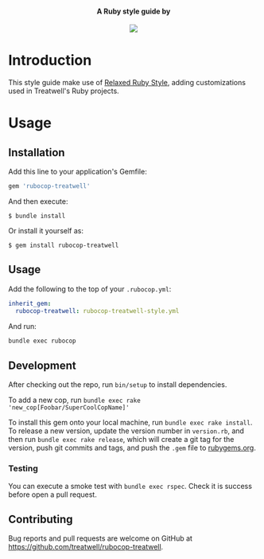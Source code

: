 <div align="center">
    
#### A Ruby style guide by

[![](https://cdn1.treatwell.net/images/view/v2.i1756348.w200.h50.x4965194E.jpeg)](https://treatwell.com/tech)

</div>

# Introduction

This style guide make use of [Relaxed Ruby Style](https://relaxed.ruby.style/), adding customizations used in Treatwell's Ruby projects.

# Usage

## Installation

Add this line to your application's Gemfile:

```ruby
gem 'rubocop-treatwell'
```

And then execute:

    $ bundle install

Or install it yourself as:

    $ gem install rubocop-treatwell

## Usage

Add the following to the top of your `.rubocop.yml`:

```yaml
inherit_gem:
  rubocop-treatwell: rubocop-treatwell-style.yml
```

And run:

```bash
bundle exec rubocop
```

## Development

After checking out the repo, run `bin/setup` to install dependencies.

To add a new cop, run `bundle exec rake 'new_cop[Foobar/SuperCoolCopName]'`

To install this gem onto your local machine, run `bundle exec rake install`. To release a new version, update the version number in `version.rb`, and then run `bundle exec rake release`, which will create a git tag for the version, push git commits and tags, and push the `.gem` file to [rubygems.org](https://rubygems.org).

### Testing

You can execute a smoke test with `bundle exec rspec`. Check it is success before open a pull request.

## Contributing

Bug reports and pull requests are welcome on GitHub at https://github.com/treatwell/rubocop-treatwell.
